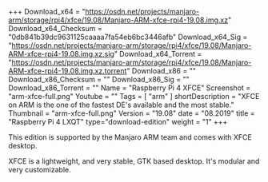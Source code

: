 +++
Download_x64 = "https://osdn.net/projects/manjaro-arm/storage/rpi4/xfce/19.08/Manjaro-ARM-xfce-rpi4-19.08.img.xz"
Download_x64_Checksum = "0db841b39dc9631125caaaa7fa54eb6bc3446afb"
Download_x64_Sig = "https://osdn.net/projects/manjaro-arm/storage/rpi4/xfce/19.08/Manjaro-ARM-xfce-rpi4-19.08.img.xz.sig"
Download_x64_Torrent = "https://osdn.net/projects/manjaro-arm/storage/rpi4/xfce/19.08/Manjaro-ARM-xfce-rpi4-19.08.img.xz.torrent"
Download_x86 = ""
Download_x86_Checksum = ""
Download_x86_Sig = ""
Download_x86_Torrent = ""
Name = "Raspberry Pi 4 XFCE"
Screenshot = "arm-xfce-full.png"
Youtube = ""
Tags = [ "arm" ]
shortDescription = "XFCE on ARM is the one of the fastest DE's available and the most stable."
Thumbnail = "arm-xfce-full.png"
Version = "19.08"
date = "08.2019"
title = "Raspberry Pi 4 LXQT"
type="download-edition"
weight = "1"
+++

This edition is supported by the Manjaro ARM team and comes with XFCE desktop.

XFCE is a lightweight, and very stable, GTK based desktop. It's modular and very customizable.


